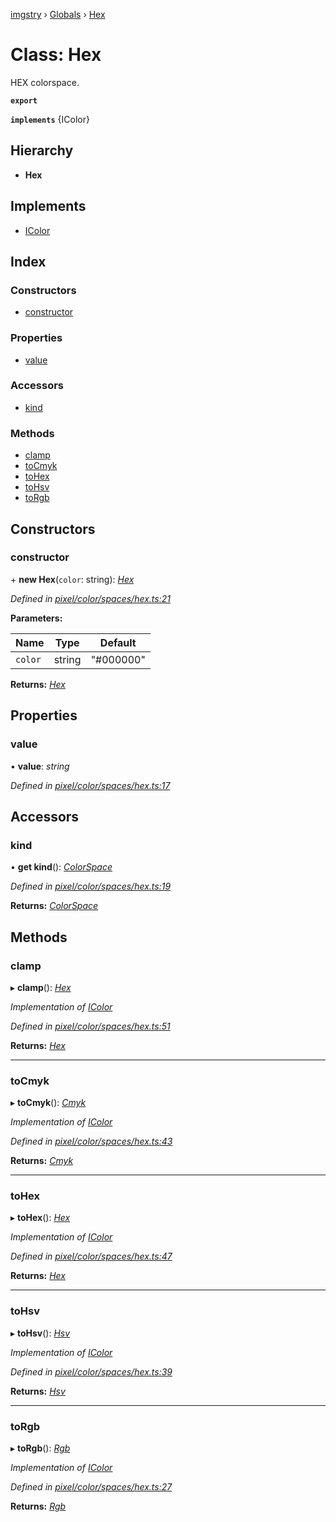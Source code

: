 [imgstry](../README.md) › [Globals](../globals.md) › [Hex](hex.md)

# Class: Hex

HEX colorspace.

**`export`** 

**`implements`** {IColor}

## Hierarchy

* **Hex**

## Implements

* [IColor](../interfaces/icolor.md)

## Index

### Constructors

* [constructor](hex.md#constructor)

### Properties

* [value](hex.md#value)

### Accessors

* [kind](hex.md#kind)

### Methods

* [clamp](hex.md#clamp)
* [toCmyk](hex.md#tocmyk)
* [toHex](hex.md#tohex)
* [toHsv](hex.md#tohsv)
* [toRgb](hex.md#torgb)

## Constructors

###  constructor

\+ **new Hex**(`color`: string): *[Hex](hex.md)*

*Defined in [pixel/color/spaces/hex.ts:21](https://github.com/visual-cortex/imgstry/blob/master/source/pixel/color/spaces/hex.ts#L21)*

**Parameters:**

Name | Type | Default |
------ | ------ | ------ |
`color` | string | "#000000" |

**Returns:** *[Hex](hex.md)*

## Properties

###  value

• **value**: *string*

*Defined in [pixel/color/spaces/hex.ts:17](https://github.com/visual-cortex/imgstry/blob/master/source/pixel/color/spaces/hex.ts#L17)*

## Accessors

###  kind

• **get kind**(): *[ColorSpace](../enums/colorspace.md)*

*Defined in [pixel/color/spaces/hex.ts:19](https://github.com/visual-cortex/imgstry/blob/master/source/pixel/color/spaces/hex.ts#L19)*

**Returns:** *[ColorSpace](../enums/colorspace.md)*

## Methods

###  clamp

▸ **clamp**(): *[Hex](hex.md)*

*Implementation of [IColor](../interfaces/icolor.md)*

*Defined in [pixel/color/spaces/hex.ts:51](https://github.com/visual-cortex/imgstry/blob/master/source/pixel/color/spaces/hex.ts#L51)*

**Returns:** *[Hex](hex.md)*

___

###  toCmyk

▸ **toCmyk**(): *[Cmyk](cmyk.md)*

*Implementation of [IColor](../interfaces/icolor.md)*

*Defined in [pixel/color/spaces/hex.ts:43](https://github.com/visual-cortex/imgstry/blob/master/source/pixel/color/spaces/hex.ts#L43)*

**Returns:** *[Cmyk](cmyk.md)*

___

###  toHex

▸ **toHex**(): *[Hex](hex.md)*

*Implementation of [IColor](../interfaces/icolor.md)*

*Defined in [pixel/color/spaces/hex.ts:47](https://github.com/visual-cortex/imgstry/blob/master/source/pixel/color/spaces/hex.ts#L47)*

**Returns:** *[Hex](hex.md)*

___

###  toHsv

▸ **toHsv**(): *[Hsv](hsv.md)*

*Implementation of [IColor](../interfaces/icolor.md)*

*Defined in [pixel/color/spaces/hex.ts:39](https://github.com/visual-cortex/imgstry/blob/master/source/pixel/color/spaces/hex.ts#L39)*

**Returns:** *[Hsv](hsv.md)*

___

###  toRgb

▸ **toRgb**(): *[Rgb](rgb.md)*

*Implementation of [IColor](../interfaces/icolor.md)*

*Defined in [pixel/color/spaces/hex.ts:27](https://github.com/visual-cortex/imgstry/blob/master/source/pixel/color/spaces/hex.ts#L27)*

**Returns:** *[Rgb](rgb.md)*
